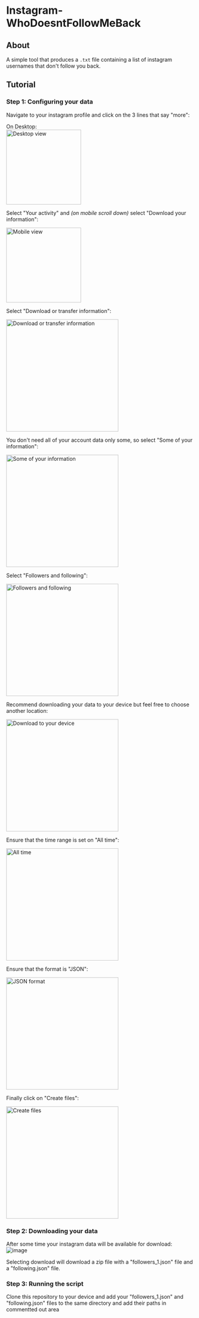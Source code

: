 # Instagram- WhoDoesntFollowMeBack

## About
A simple tool that produces a `.txt` file containing a list of instagram usernames that don't follow you back.

## Tutorial

### Step 1: Configuring your data

Navigate to your instagram profile and click on the 3 lines that say "more":

On Desktop:     
<img src="https://github.com/user-attachments/assets/02d83dd0-e4ff-4bb3-afed-ab36099e5f15" alt="Desktop view" width="200">

Select "Your activity" and *(on mobile scroll down)* select "Download your information":

<img src="https://github.com/user-attachments/assets/53e761bb-8d84-4c5b-8db9-3d27d1def8de" alt="Mobile view" width="200">

Select "Download or transfer information": 

<img src="https://github.com/user-attachments/assets/35193164-09ca-4ca1-94d8-15b416d8612f" alt="Download or transfer information" width="300">

You don't need all of your account data only some, so select "Some of your information":

<img src="https://github.com/user-attachments/assets/ac553bfa-9179-471b-8750-61f6f1eddd58" alt="Some of your information" width="300">

Select "Followers and following":

<img src="https://github.com/user-attachments/assets/09e91702-fc60-4af9-8475-f35248cfce63" alt="Followers and following" width="300">

Recommend downloading your data to your device but feel free to choose another location:

<img src="https://github.com/user-attachments/assets/3c04c7df-a069-4441-973c-0c96057ac7d2" alt="Download to your device" width="300">

Ensure that the time range is set on "All time":

<img src="https://github.com/user-attachments/assets/2b862603-fdca-4737-9eb0-25ea37fe2957" alt="All time" width="300">

Ensure that the format is "JSON":

<img src="https://github.com/user-attachments/assets/962a25e6-d709-4d12-ba1f-85020b8d9506" alt="JSON format" width="300">

Finally click on "Create files":

<img src="https://github.com/user-attachments/assets/b1213fb4-499d-4ce7-b436-934f1267e727" alt="Create files" width="300">


### Step 2: Downloading your data

After some time your instagram data will be available for download:
![image](https://github.com/user-attachments/assets/8ab782db-7b39-43f3-a9eb-85746a458b39)

Selecting download will download a zip file with a "followers_1.json" file and a "following.json" file.

### Step 3: Running the script

Clone this repository to your device and add your "followers_1.json" and "following.json" files to the same directory and add their paths in commentted out area






